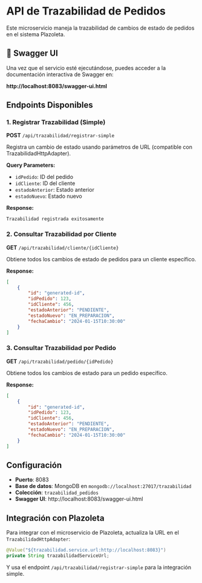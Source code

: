 # API de Trazabilidad de Pedidos

Este microservicio maneja la trazabilidad de cambios de estado de pedidos en el sistema Plazoleta.

## 🚀 Swagger UI

Una vez que el servicio esté ejecutándose, puedes acceder a la documentación interactiva de Swagger en:

**http://localhost:8083/swagger-ui.html**

## Endpoints Disponibles

### 1. Registrar Trazabilidad (Simple)
**POST** `/api/trazabilidad/registrar-simple`

Registra un cambio de estado usando parámetros de URL (compatible con TrazabilidadHttpAdapter).

**Query Parameters:**
- `idPedido`: ID del pedido
- `idCliente`: ID del cliente
- `estadoAnterior`: Estado anterior
- `estadoNuevo`: Estado nuevo

**Response:**
```
Trazabilidad registrada exitosamente
```

### 2. Consultar Trazabilidad por Cliente
**GET** `/api/trazabilidad/cliente/{idCliente}`

Obtiene todos los cambios de estado de pedidos para un cliente específico.

**Response:**
```json
[
    {
        "id": "generated-id",
        "idPedido": 123,
        "idCliente": 456,
        "estadoAnterior": "PENDIENTE",
        "estadoNuevo": "EN_PREPARACION",
        "fechaCambio": "2024-01-15T10:30:00"
    }
]
```

### 3. Consultar Trazabilidad por Pedido
**GET** `/api/trazabilidad/pedido/{idPedido}`

Obtiene todos los cambios de estado para un pedido específico.

**Response:**
```json
[
    {
        "id": "generated-id",
        "idPedido": 123,
        "idCliente": 456,
        "estadoAnterior": "PENDIENTE",
        "estadoNuevo": "EN_PREPARACION",
        "fechaCambio": "2024-01-15T10:30:00"
    }
]
```

## Configuración

- **Puerto**: 8083
- **Base de datos**: MongoDB en `mongodb://localhost:27017/trazabilidad`
- **Colección**: `trazabilidad_pedidos`
- **Swagger UI**: http://localhost:8083/swagger-ui.html

## Integración con Plazoleta

Para integrar con el microservicio de Plazoleta, actualiza la URL en el `TrazabilidadHttpAdapter`:

```java
@Value("${trazabilidad.service.url:http://localhost:8083}")
private String trazabilidadServiceUrl;
```

Y usa el endpoint `/api/trazabilidad/registrar-simple` para la integración simple.
